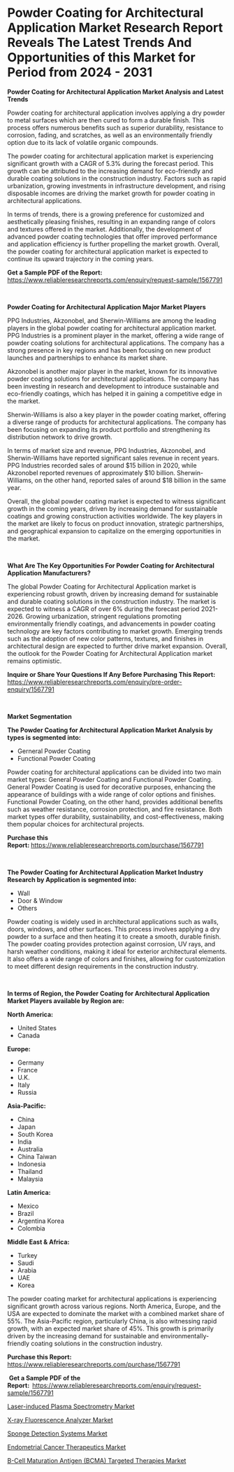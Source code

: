 <p><h1>Powder Coating for Architectural Application Market Research Report Reveals The Latest Trends And Opportunities of this Market for Period from 2024 - 2031</h1></p><p><strong>Powder Coating for Architectural Application Market Analysis and Latest Trends</strong></p>
<p><p>Powder coating for architectural application involves applying a dry powder to metal surfaces which are then cured to form a durable finish. This process offers numerous benefits such as superior durability, resistance to corrosion, fading, and scratches, as well as an environmentally friendly option due to its lack of volatile organic compounds.</p><p>The powder coating for architectural application market is experiencing significant growth with a CAGR of 5.3% during the forecast period. This growth can be attributed to the increasing demand for eco-friendly and durable coating solutions in the construction industry. Factors such as rapid urbanization, growing investments in infrastructure development, and rising disposable incomes are driving the market growth for powder coating in architectural applications.</p><p>In terms of trends, there is a growing preference for customized and aesthetically pleasing finishes, resulting in an expanding range of colors and textures offered in the market. Additionally, the development of advanced powder coating technologies that offer improved performance and application efficiency is further propelling the market growth. Overall, the powder coating for architectural application market is expected to continue its upward trajectory in the coming years.</p></p>
<p><strong>Get a Sample PDF of the Report:&nbsp;</strong> <a href="https://www.reliableresearchreports.com/enquiry/request-sample/1567791">https://www.reliableresearchreports.com/enquiry/request-sample/1567791</a></p>
<p>&nbsp;</p>
<p><strong>Powder Coating for Architectural Application Major Market Players</strong></p>
<p><p>PPG Industries, Akzonobel, and Sherwin-Williams are among the leading players in the global powder coating for architectural application market. PPG Industries is a prominent player in the market, offering a wide range of powder coating solutions for architectural applications. The company has a strong presence in key regions and has been focusing on new product launches and partnerships to enhance its market share.</p><p>Akzonobel is another major player in the market, known for its innovative powder coating solutions for architectural applications. The company has been investing in research and development to introduce sustainable and eco-friendly coatings, which has helped it in gaining a competitive edge in the market.</p><p>Sherwin-Williams is also a key player in the powder coating market, offering a diverse range of products for architectural applications. The company has been focusing on expanding its product portfolio and strengthening its distribution network to drive growth.</p><p>In terms of market size and revenue, PPG Industries, Akzonobel, and Sherwin-Williams have reported significant sales revenue in recent years. PPG Industries recorded sales of around $15 billion in 2020, while Akzonobel reported revenues of approximately $10 billion. Sherwin-Williams, on the other hand, reported sales of around $18 billion in the same year.</p><p>Overall, the global powder coating market is expected to witness significant growth in the coming years, driven by increasing demand for sustainable coatings and growing construction activities worldwide. The key players in the market are likely to focus on product innovation, strategic partnerships, and geographical expansion to capitalize on the emerging opportunities in the market.</p></p>
<p>&nbsp;</p>
<p><strong>What Are The Key Opportunities For Powder Coating for Architectural Application Manufacturers?</strong></p>
<p><p>The global Powder Coating for Architectural Application market is experiencing robust growth, driven by increasing demand for sustainable and durable coating solutions in the construction industry. The market is expected to witness a CAGR of over 6% during the forecast period 2021-2026. Growing urbanization, stringent regulations promoting environmentally friendly coatings, and advancements in powder coating technology are key factors contributing to market growth. Emerging trends such as the adoption of new color patterns, textures, and finishes in architectural design are expected to further drive market expansion. Overall, the outlook for the Powder Coating for Architectural Application market remains optimistic.</p></p>
<p><strong>Inquire or Share Your Questions If Any Before Purchasing This Report:</strong> <a href="https://www.reliableresearchreports.com/enquiry/pre-order-enquiry/1567791">https://www.reliableresearchreports.com/enquiry/pre-order-enquiry/1567791</a></p>
<p>&nbsp;</p>
<p><strong>Market Segmentation</strong></p>
<p><strong>The Powder Coating for Architectural Application Market Analysis by types is segmented into:</strong></p>
<p><ul><li>Gerneral Powder Coating</li><li>Functional Powder Coating</li></ul></p>
<p><p>Powder coating for architectural applications can be divided into two main market types: General Powder Coating and Functional Powder Coating. General Powder Coating is used for decorative purposes, enhancing the appearance of buildings with a wide range of color options and finishes. Functional Powder Coating, on the other hand, provides additional benefits such as weather resistance, corrosion protection, and fire resistance. Both market types offer durability, sustainability, and cost-effectiveness, making them popular choices for architectural projects.</p></p>
<p><strong>Purchase this Report:&nbsp;</strong><a href="https://www.reliableresearchreports.com/purchase/1567791">https://www.reliableresearchreports.com/purchase/1567791</a></p>
<p>&nbsp;</p>
<p><strong>The Powder Coating for Architectural Application Market Industry Research by Application is segmented into:</strong></p>
<p><ul><li>Wall</li><li>Door & Window</li><li>Others</li></ul></p>
<p><p>Powder coating is widely used in architectural applications such as walls, doors, windows, and other surfaces. This process involves applying a dry powder to a surface and then heating it to create a smooth, durable finish. The powder coating provides protection against corrosion, UV rays, and harsh weather conditions, making it ideal for exterior architectural elements. It also offers a wide range of colors and finishes, allowing for customization to meet different design requirements in the construction industry.</p></p>
<p>&nbsp;</p>
<p><strong>In terms of Region, the Powder Coating for Architectural Application Market Players available by Region are:</strong></p>
<p>
    <p> <strong> North America: </strong>
        <ul>
            <li>United States</li>
            <li>Canada</li>
        </ul>
        </p> 
    <p> <strong> Europe: </strong>
        <ul>
            <li>Germany</li>
            <li>France</li>
            <li>U.K.</li>
            <li>Italy</li>
            <li>Russia</li>
        </ul>
        </p> 
    <p> <strong> Asia-Pacific: </strong>
        <ul>
            <li>China</li>
            <li>Japan</li>
            <li>South Korea</li>
            <li>India</li>
            <li>Australia</li>
            <li>China Taiwan</li>
            <li>Indonesia</li>
            <li>Thailand</li>
            <li>Malaysia</li>
        </ul>
        </p> 
    <p> <strong> Latin America: </strong>
        <ul>
            <li>Mexico</li>
            <li>Brazil</li>
            <li>Argentina Korea</li>
            <li>Colombia</li>
        </ul>
        </p> 
    <p> <strong> Middle East & Africa: </strong>
        <ul>
            <li>Turkey</li>
            <li>Saudi</li>
            <li>Arabia</li>
            <li>UAE</li>
            <li>Korea</li>
        </ul>
    </p>
    </p>
<p><p>The powder coating market for architectural applications is experiencing significant growth across various regions. North America, Europe, and the USA are expected to dominate the market with a combined market share of 55%. The Asia-Pacific region, particularly China, is also witnessing rapid growth, with an expected market share of 45%. This growth is primarily driven by the increasing demand for sustainable and environmentally-friendly coating solutions in the construction industry.</p></p>
<p><strong>Purchase this Report: </strong><a href="https://www.reliableresearchreports.com/purchase/1567791">https://www.reliableresearchreports.com/purchase/1567791</a></p>
<p>&nbsp;<strong>Get a Sample PDF of the Report:&nbsp;&nbsp;</strong><a href="https://www.reliableresearchreports.com/enquiry/request-sample/1567791">https://www.reliableresearchreports.com/enquiry/request-sample/1567791</a></p>
<p><strong></strong></p>
<p><p><a href="https://issuu.com/reportprime-2/docs/laser-induced-plasma-spectrometry-market-size-2030">Laser-induced Plasma Spectrometry Market</a></p><p><a href="https://issuu.com/reportprime-2/docs/x-ray-fluorescence-analyzer-market-size-2030.pptx">X-ray Fluorescence Analyzer Market</a></p><p><a href="https://github.com/edytherolanlouisejk1miz0wig/Market-Research-Report-List-1/blob/main/sponge-detection-systems-market.md">Sponge Detection Systems Market</a></p><p><a href="https://medium.com/@annaalexander40/endometrial-cancer-therapeutics-market-outlook-industry-overview-and-forecast-2024-to-2031-e8df1fe478d2">Endometrial Cancer Therapeutics Market</a></p><p><a href="https://medium.com/@annaalexander40/analyzing-b-cell-maturation-antigen-bcma-targeted-therapies-market-global-industry-perspective-e1e92dd67f16">B-Cell Maturation Antigen (BCMA) Targeted Therapies Market</a></p></p>